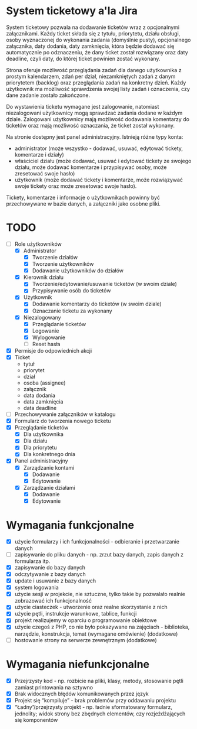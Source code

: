 # System ticketowy a'la Jira

System ticketowy pozwala na dodawanie ticketów wraz z opcjonalnymi załącznikami.
Każdy ticket składa się z tytułu, priorytetu, działu obsługi, osoby wyznaczonej do wykonania zadania (domyślnie pusty), opcjonalnego załącznika, daty dodania, daty zamknięcia, która będzie dodawać się automatycznie po odznaczeniu, że dany ticket został rozwiązany oraz daty deadline, czyli daty, do której ticket powinien zostać wykonany.

Strona oferuje możliwość przeglądania zadań dla danego użytkownika z prostym kalendarzem, zdań per dział, niezamkniętych zadań z danym priorytetem (backlog) oraz przeglądania zadań na konkretny dzień.
Każdy użytkownik ma możliwość sprawdzenia swojej listy zadań i oznaczenia, czy dane zadanie zostało zakończone.

Do wystawienia ticketu wymagane jest zalogowanie, natomiast niezalogowani użytkownicy mogą sprawdzać zadania dodane w każdym dziale. Zalogowani użytkownicy mają możliwość dodawania komentarzy do ticketów oraz mają możliwość oznaczania, że ticket został wykonany.

Na stronie dostępny jest panel administracyjny. Istnieją różne typy konta:
- administrator (może wszystko - dodawać, usuwać, edytować tickety, komentarze i działy)
- właściciel działu (może dodawać, usuwać i edytować tickety ze swojego działu, może dodawać komentarze i przypisywać osoby, może zresetować swoje hasło)
- użytkownik (może dodawać tickety i komentarze, może rozwiązywać swoje tickety oraz może zresetować swoje hasło).

Tickety, komentarze i informacje o użytkownikach powinny być przechowywane w bazie danych, a załączniki jako osobne pliki.

# TODO

- [ ] Role użytkowników
  - [x] Administrator
    - [x] Tworzenie działów
    - [x] Tworzenie użytkowników
    - [x] Dodawanie użytkowników do działów
  - [x] Kierownik działu
    - [x] Tworzenie/edytowanie/usuwanie ticketów (w swoim dziale)
    - [x] Przypisywanie osób do ticketów
  - [x] Użytkownik
    - [x] Dodawanie komentarzy do ticketów (w swoim dziale)
    - [x] Oznaczanie ticketu za wykonany
  - [x] Niezalogowany
    - [x] Przeglądanie ticketów
    - [x] Logowanie
    - [x] Wylogowanie
    - [ ] Reset hasła
- [x] Permisje do odpowiednich akcji
- [x] Ticket
  - tytuł
  - priorytet
  - dział
  - osoba (assignee)
  - załącznik
  - data dodania
  - data zamknięcia
  - data deadline
- [ ] Przechowywanie załączników w katalogu
- [x] Formularz do tworzenia nowego ticketu
- [x] Przeglądanie ticketów
  - [x] Dla użytkownika
  - [x] Dla działu
  - [x] Dla priorytetu
  - [x] Dla konkretnego dnia
- [x] Panel administracyjny
  - [x] Zarządzanie kontami
    - [x] Dodawanie
    - [x] Edytowanie
  - [x] Zarządzanie działami
    - [x] Dodawanie
    - [x] Edytowanie

# Wymagania funkcjonalne
- [x] użycie formularzy i ich funkcjonalności - odbieranie i przetwarzanie danych
- [ ] zapisywanie do pliku danych - np. zrzut bazy danych, zapis danych z formularza itp.
- [x] zapisywanie do bazy danych
- [x] odczytywanie z bazy danych
- [x] update i usuwanie z bazy danych
- [x] system logowania
- [x] użycie sesji w projekcie, nie sztuczne, tylko takie by pozwalało realnie zobrazować ich funkcjonalność
- [x] użycie ciasteczek - utworzenie oraz realne skorzystanie z nich
- [x] użycie pętli, instrukcje warunkowe, tablice, funkcji
- [x] projekt realizujemy w oparciu o programowanie obiektowe
- [x] użycie czegoś z PHP, co nie było pokazywane na zajęciach - biblioteka, narzędzie, konstrukcja, temat (wymagane omówienie) (dodatkowe)
- [ ] hostowanie strony na serwerze zewnętrznym (dodatkowe)

# Wymagania niefunkcjonalne
- [x] Przejrzysty kod - np. rozbicie na pliki, klasy, metody, stosowanie pętli zamiast printowania na sztywno
- [x] Brak widocznych błędów komunikowanych przez język
- [x] Projekt się “kompiluje” - brak problemów przy oddawaniu projektu
- [x] “Ładny”/przejrzysty projekt - np. ładnie sformatowany formularz, jednolity; widok strony bez zbędnych elementów, czy rozjeżdżających się komponentów
